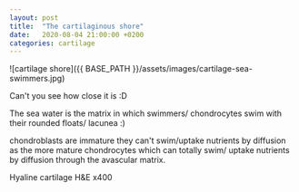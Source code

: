 ```yaml
---
layout: post
title:  "The cartilaginous shore"
date:   2020-08-04 21:00:00 +0200
categories: cartilage 
---
```


![cartilage shore]({{ BASE_PATH }}/assets/images/cartilage-sea-swimmers.jpg)

Can't you see how close it is :D

The sea water is the matrix in which swimmers/ chondrocytes swim with their rounded floats/ lacunea :)


chondroblasts are immature they can't swim/uptake nutrients by diffusion as the more mature chondrocytes which can totally swim/ uptake nutrients by diffusion through the avascular matrix.


Hyaline cartilage H&E x400
